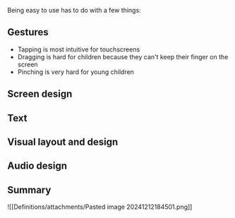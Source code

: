 Being easy to use has to do with a few things:
## Gestures
* Tapping is most intuitive for touchscreens
* Dragging is hard for children because they can't keep their finger on the screen
* Pinching is very hard for young children

## Screen design

## Text

## Visual layout and design 

## Audio design

## Summary
![[Definitions/attachments/Pasted image 20241212184501.png]]
